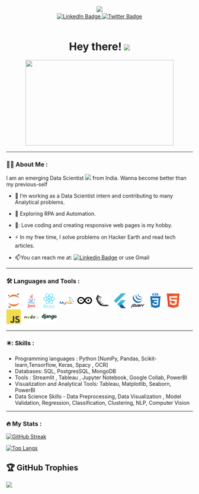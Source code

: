 
<!--
**JeninaAngelin/JeninaAngelin** is a ✨ _special_ ✨ repository because its `README.md` (this file) appears on your GitHub profile.
-->
<div id="header" align="center">
  <img src="https://media.giphy.com/media/WSBeyxvC1jH496xQGA/giphy.gif" width="100"/>
  <div id="badges">
  <a href="https://www.linkedin.com/in/jenina-angelin-0761a8227">
    <img src="https://img.shields.io/badge/LinkedIn-red?style=for-the-badge&logo=linkedin&logoColor=white" alt="LinkedIn Badge"/>
  </a>
    
  <!--
<a href="L">
    <img src="https://img.shields.io/badge/YouTube-red?style=for-the-badge&logo=youtube&logoColor=white" alt=" Badge"/>
  </a>
-->
    
  <a href="https://mobile.twitter.com/angelicajeni7">
    <img src="https://img.shields.io/badge/Twitter-blue?style=for-the-badge&logo=twitter&logoColor=white" alt="Twitter Badge"/>
  </a>
</div>
  <img src="https://komarev.com/ghpvc/?username=JeninaAngelin&style=flat-square&color=green" alt=""/>
  <h1>
  Hey there!
  <img src="https://media.giphy.com/media/hvRJCLFzcasrR4ia7z/giphy.gif" width="30px" />
</h1> 
  <div align="center">
  <img src="https://media.giphy.com/media/3oKIPEqDGUULpEU0aQ/giphy.gif" width="400" height="230"/>
</div>
</div>

---

### :woman_technologist: About Me :
  I am an emerging Data Scientist <img src="https://media.giphy.com/media/WUlplcMpOCEmTGBtBW/giphy.gif" width="30"> from India. Wanna become better than my previous-self
  
<div>
  
- :telescope: I’m working as a Data Scientist intern and contributing to many Analytical problems.

- :seedling: Exploring RPA and Automation.

- 🌠: Love coding and creating responsive web pages is my hobby.

- :zap: In my free time, I solve problems on Hacker Earth and read tech articles.

- :mailbox:You can reach me at: [![Linkedin Badge](https://img.shields.io/badge/-kakbar-blue?style=flat&logo=Linkedin&logoColor=white)](https://www.linkedin.com/in/jenina-angelin-0761a8227) or use Gmail
</div>

---

### :hammer_and_wrench: Languages and Tools :

<div>
  <img src="https://github.com/devicons/devicon/blob/master/icons/jupyter/jupyter-original.svg" title="Jupyter" alt="Jupyter" width="40" height="40"/>&nbsp;
  <img src="https://github.com/devicons/devicon/blob/master/icons/java/java-original-wordmark.svg" title="Java" alt="Java" width="40" height="40"/>&nbsp;
  <img src="https://github.com/devicons/devicon/blob/master/icons/react/react-original-wordmark.svg" title="React" alt="React" width="40" height="40"/>&nbsp;
  <img src="https://github.com/devicons/devicon/blob/master/icons/mysql/mysql-original-wordmark.svg" title="MySQL"  alt="MySQL" width="40" height="40"/>&nbsp;
  <img src="https://github.com/devicons/devicon/blob/master/icons/arduino/arduino-plain.svg" title="Aurdino" alt="Aurdino" width="40" height="40"/>&nbsp;
  <img src="https://github.com/devicons/devicon/blob/master/icons/flask/flask-original.svg" title="flask" alt="flask" width="40" height="40"/>&nbsp;
  <img src="https://github.com/devicons/devicon/blob/master/icons/flutter/flutter-original.svg" title="Flutter" alt="Flutter" width="40" height="40"/>&nbsp;
  <img src="https://github.com/devicons/devicon/blob/master/icons/jquery/jquery-original-wordmark.svg" title="JQuery" alt="JQuery" width="40" height="40"/>&nbsp;
  <img src="https://github.com/devicons/devicon/blob/master/icons/css3/css3-plain-wordmark.svg"  title="CSS3" alt="CSS" width="40" height="40"/>&nbsp;
  <img src="https://github.com/devicons/devicon/blob/master/icons/html5/html5-original.svg" title="HTML5" alt="HTML" width="40" height="40"/>&nbsp;
  <img src="https://github.com/devicons/devicon/blob/master/icons/javascript/javascript-original.svg" title="JavaScript" alt="JavaScript" width="40" height="40"/>&nbsp;
  <img src="https://github.com/devicons/devicon/blob/master/icons/nodejs/nodejs-original-wordmark.svg" title="NodeJS" alt="NodeJS" width="40" height="40"/>&nbsp;
<img src="https://github.com/devicons/devicon/blob/master/icons/django/django-plain-wordmark.svg" title="Django" alt="Django" width="40" height ="40"/>&nbsp;
</div>

---

### ✴️: Skills :
  - Programming languages : Python [NumPy, Pandas, Scikit-learn,Tensorflow, Keras,  Spacy , OCR]
  - Databases:  SQL, PostgresSQL, MongoDB
  - Tools : Streamlit , Tableau , Jupyter Notebook, Google Collab, PowerBI
  - Visualization and Analytical Tools:  Tableau, Matplotlib, Seaborn, PowerBI
  - Data Science Skills - Data Preprocessing, Data Visualization , Model Validation, Regression, Classification, Clustering, NLP, Computer Vision

---

### :fire: My Stats :
[![GitHub Streak](http://github-readme-streak-stats.herokuapp.com?user=JeninaAngelin&theme=dark&background=000000)](https://git.io/streak-stats)

[![Top Langs](https://github-readme-stats.vercel.app/api/top-langs/?username=JeninaAngelin&layout=compact&theme=vision-friendly-dark)](https://github.com/anuraghazra/github-readme-stats)

## 🏆 GitHub Trophies
![](https://github-profile-trophy.vercel.app/?username=JeninaAngelin&theme=radical&no-frame=false&no-bg=false&margin-w=4)
